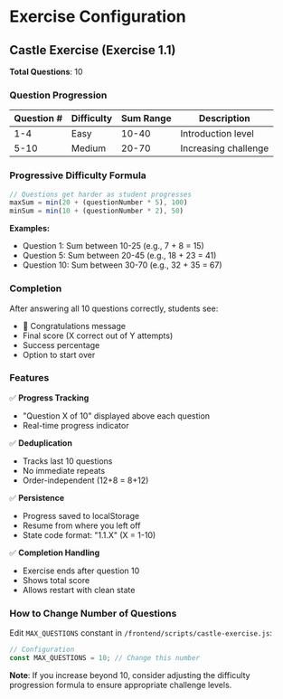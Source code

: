 # Exercise Configuration

## Castle Exercise (Exercise 1.1)

**Total Questions**: 10

### Question Progression

| Question # | Difficulty | Sum Range | Description |
|-----------|-----------|-----------|-------------|
| 1-4 | Easy | 10-40 | Introduction level |
| 5-10 | Medium | 20-70 | Increasing challenge |

### Progressive Difficulty Formula

```javascript
// Questions get harder as student progresses
maxSum = min(20 + (questionNumber * 5), 100)
minSum = min(10 + (questionNumber * 2), 50)
```

**Examples:**
- Question 1: Sum between 10-25 (e.g., 7 + 8 = 15)
- Question 5: Sum between 20-45 (e.g., 18 + 23 = 41)
- Question 10: Sum between 30-70 (e.g., 32 + 35 = 67)

### Completion

After answering all 10 questions correctly, students see:
- 🎉 Congratulations message
- Final score (X correct out of Y attempts)
- Success percentage
- Option to start over

### Features

✅ **Progress Tracking**
- "Question X of 10" displayed above each question
- Real-time progress indicator

✅ **Deduplication**
- Tracks last 10 questions
- No immediate repeats
- Order-independent (12+8 = 8+12)

✅ **Persistence**
- Progress saved to localStorage
- Resume from where you left off
- State code format: "1.1.X" (X = 1-10)

✅ **Completion Handling**
- Exercise ends after question 10
- Shows total score
- Allows restart with clean state

### How to Change Number of Questions

Edit `MAX_QUESTIONS` constant in `/frontend/scripts/castle-exercise.js`:

```javascript
// Configuration
const MAX_QUESTIONS = 10; // Change this number
```

**Note**: If you increase beyond 10, consider adjusting the difficulty progression formula to ensure appropriate challenge levels.
